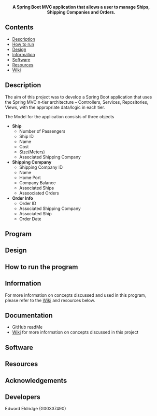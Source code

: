 

<p align="center">
  <b>A Spring Boot MVC application that allows a user to manage Ships, Shipping Companies and Orders.</b><br>
</p>

## Contents
* [Description](#description)
* [How to run](#how-to-run-the-program)
* [Design](#design)
* [Information](#information)
* [Software](#Software)
* [Resources](#resources)
* [Wiki](https://github.com/EddieEldridge/UnityZephyr/wiki)

## Description
The aim of this project was to develop a Spring Boot application that uses the Spring MVC n-tier architecture – Controllers, Services, Repositories, Views, with the appropriate data/logic in each tier.

The Model for the application consists of three objects
* <b>Ship</b>
	* Number of Passengers
	* Ship ID
  * Name
  * Cost
  * Size(Meters)
  * Associated Shipping Company
* <b>Shipping Company</b>
	* Shipping Company ID
	* Name
	* Home Port
	* Company Balance
  * Associated Ships
  * Assoociated Orders
 * <b>Order Info</b>
	* Order ID
	* Associated Shipping Company
	* Associated Ship
	* Order Date


## Program


## Design


## How to run the program

## Information
For more information on concepts discussed and used in this program, please refer to the [Wiki](https://github.com/EddieEldridge/UnityZephyr/wiki) and resources below.

## Documentation
- GitHub readMe
- [Wiki](https://github.com/EddieEldridge/UnityZephyr/wiki) for more information on concepts discussed in this project

## Software

## Resources


## Acknowledgements

## Developers
Edward Eldridge (G00337490)
